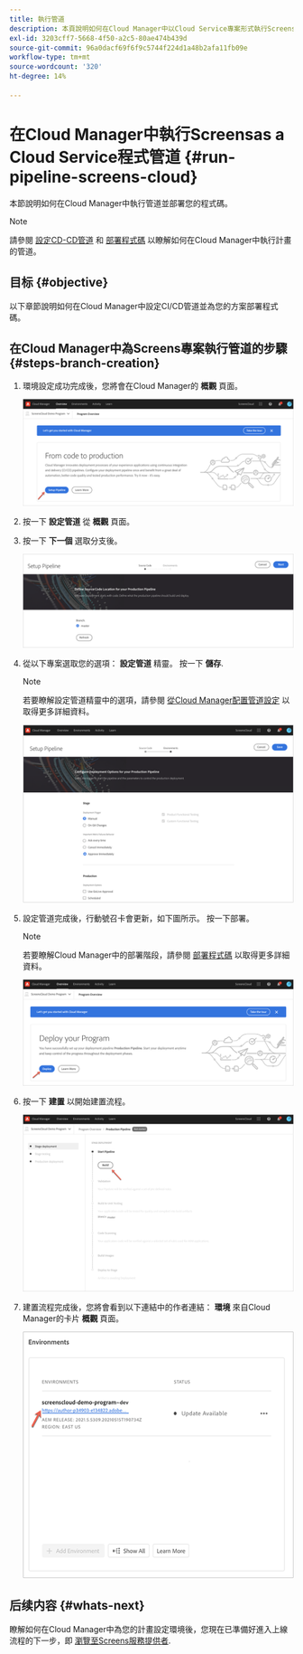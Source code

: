```yaml
---
title: 執行管道
description: 本頁說明如何在Cloud Manager中以Cloud Service專案形式執行Screens管道。
exl-id: 3203cff7-5668-4f50-a2c5-80ae474b439d
source-git-commit: 96a0dacf69f6f9c5744f224d1a48b2afa11fb09e
workflow-type: tm+mt
source-wordcount: '320'
ht-degree: 14%

---
```


# 在Cloud Manager中執行Screensas a Cloud Service程式管道 {#run-pipeline-screens-cloud}

本節說明如何在Cloud Manager中執行管道並部署您的程式碼。

>[!NOTE]
>請參閱 [設定CD-CD管道](https://experienceleague.adobe.com/docs/experience-manager-cloud-service/implementing/using-cloud-manager/configure-pipeline.html?lang=en) 和 [部署程式碼](https://experienceleague.adobe.com/docs/experience-manager-cloud-service/implementing/using-cloud-manager/deploy-code.html?lang=en) 以瞭解如何在Cloud Manager中執行計畫的管道。

## 目标 {#objective}

以下章節說明如何在Cloud Manager中設定CI/CD管道並為您的方案部署程式碼。

## 在Cloud Manager中為Screens專案執行管道的步驟 {#steps-branch-creation}

1. 環境設定成功完成後，您將會在Cloud Manager的 **概觀** 頁面。

   ![图像](/help/screens-cloud/assets/onboarding/add-environ3.png)

1. 按一下 **設定管道** 從 **概觀** 頁面。

1. 按一下 **下一個** 選取分支後。

   ![图像](/help/screens-cloud/assets/onboarding/run-pipeline1.png)

1. 從以下專案選取您的選項： **設定管道** 精靈。 按一下 **儲存**.

   >[!NOTE]
   >若要瞭解設定管道精靈中的選項，請參閱 [從Cloud Manager配置管道設定](https://experienceleague.adobe.com/docs/experience-manager-cloud-service/implementing/using-cloud-manager/configure-pipeline.html?lang=en) 以取得更多詳細資料。

   ![图像](/help/screens-cloud/assets/onboarding/run-pipeline2-a.png)

1. 設定管道完成後，行動號召卡會更新，如下圖所示。 按一下部署。

   >[!NOTE]
   >若要瞭解Cloud Manager中的部署階段，請參閱 [部署程式碼](https://experienceleague.adobe.com/docs/experience-manager-cloud-service/implementing/using-cloud-manager/deploy-code.html?lang=en) 以取得更多詳細資料。

   ![图像](/help/screens-cloud/assets/onboarding/run-pipeline3.png)

1. 按一下 **建置** 以開始建置流程。

   ![图像](/help/screens-cloud/assets/onboarding/run-pipeline4.png)

1. 建置流程完成後，您將會看到以下連結中的作者連結： **環境** 來自Cloud Manager的卡片 **概觀** 頁面。

   ![图像](/help/screens-cloud/assets/onboarding/run-pipeline5.png)

## 后续内容 {#whats-next}

瞭解如何在Cloud Manager中為您的計畫設定環境後，您現在已準備好進入上線流程的下一步，即 [瀏覽至Screens服務提供者](/help/screens-cloud/configuring/navigating-to-screens-services-provider.md).
